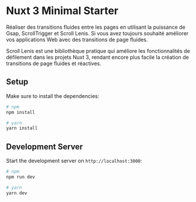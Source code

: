 # Nuxt 3 Minimal Starter


Réaliser des transitions fluides entre les pages en utilisant la puissance de Gsap, ScrollTrigger et Scroll Lenis. Si vous avez toujours souhaité améliorer vos applications Web avec des transitions de page fluides.

Scroll Lenis est une bibliothèque pratique qui améliore les fonctionnalités de défilement dans les projets Nuxt 3, rendant encore plus facile la création de transitions de page fluides et réactives. 

## Setup

Make sure to install the dependencies:

```bash
# npm
npm install

# yarn
yarn install
```

## Development Server

Start the development server on `http://localhost:3000`:

```bash
# npm
npm run dev

# yarn
yarn dev
```
